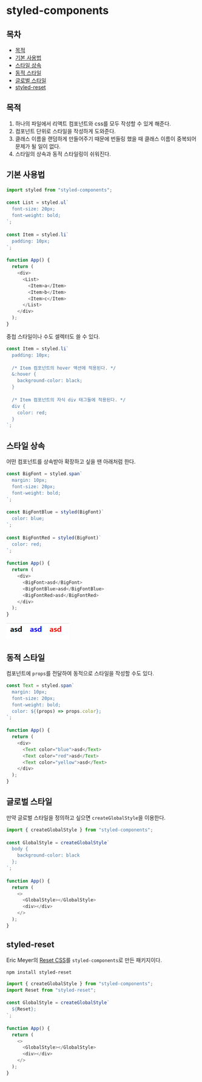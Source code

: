 # styled-components

## 목차

- [목적](#목적)
- [기본 사용법](#기본-사용법)
- [스타일 상속](#스타일-상속)
- [동적 스타일](#동적-스타일)
- [글로벌 스타일](#글로벌-스타일)
- [styled-reset](#styled-reset)

## 목적

1. 하나의 파일에서 리액트 컴포넌트와 css를 모두 작성할 수 있게 해준다.
2. 컴포넌트 단위로 스타일을 작성하게 도와준다.
3. 클래스 이름을 랜덤하게 만들어주기 때문에 번들링 했을 때 클래스 이름이 중복되어 문제가 될 일이 없다.
4. 스타일의 상속과 동적 스타일링이 쉬워진다.

## 기본 사용법

```javascript
import styled from "styled-components";

const List = styled.ul`
  font-size: 20px;
  font-weight: bold;
`;

const Item = styled.li`
  padding: 10px;
`;

function App() {
  return (
    <div>
      <List>
        <Item>a</Item>
        <Item>b</Item>
        <Item>c</Item>
      </List>
    </div>
  );
}
```

중첩 스타일이나 수도 셀렉터도 쓸 수 있다.

```javascript
const Item = styled.li`
  padding: 10px;

  /* Item 컴포넌트의 hover 액션에 적용된다. */
  &:hover {
    background-color: black;
  }

  /* Item 컴포넌트의 자식 div 태그들에 적용된다. */
  div {
    color: red;
  }
`;
```

## 스타일 상속

어떤 컴포넌트를 상속받아 확장하고 싶을 땐 아래처럼 한다.

```javascript
const BigFont = styled.span`
  margin: 10px;
  font-size: 20px;
  font-weight: bold;
`;

const BigFontBlue = styled(BigFont)`
  color: blue;
`;

const BigFontRed = styled(BigFont)`
  color: red;
`;

function App() {
  return (
    <div>
      <BigFont>asd</BigFont>
      <BigFontBlue>asd</BigFontBlue>
      <BigFontRed>asd</BigFontRed>
    </div>
  );
}
```

![스타일 상속 결과](./images/extending-style.png)

## 동적 스타일

컴포넌트에 `props`를 전달하여 동적으로 스타일을 작성할 수도 있다.

```javascript
const Text = styled.span`
  margin: 10px;
  font-size: 20px;
  font-weight: bold;
  color: ${(props) => props.color};
`;

function App() {
  return (
    <div>
      <Text color="blue">asd</Text>
      <Text color="red">asd</Text>
      <Text color="yellow">asd</Text>
    </div>
  );
}
```

## 글로벌 스타일

만약 글로벌 스타일을 정의하고 싶으면 `createGlobalStyle`을 이용한다.

```js
import { createGlobalStyle } from "styled-components";

const GlobalStyle = createGlobalStyle`
  body {
    background-color: black
  };
`;

function App() {
  return (
    <>
      <GlobalStyle></GlobalStyle>
      <div></div>
    </>
  );
}
```

## styled-reset

Eric Meyer의 [Reset CSS](https://meyerweb.com/eric/tools/css/reset/)를 `styled-components`로 만든 패키지이다.

```
npm install styled-reset
```

```javascript
import { createGlobalStyle } from "styled-components";
import Reset from "styled-reset";

const GlobalStyle = createGlobalStyle`
  ${Reset};
`;

function App() {
  return (
    <>
      <GlobalStyle></GlobalStyle>
      <div></div>
    </>
  );
}
```
